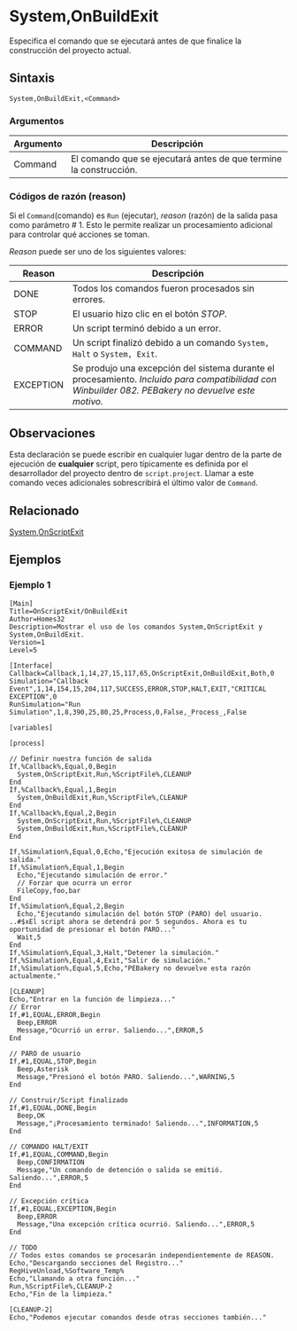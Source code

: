 # System,OnBuildExit

Especifica el comando que se ejecutará antes de que finalice la construcción del proyecto actual.

## Sintaxis

```pebakery
System,OnBuildExit,<Command>
```

### Argumentos

| Argumento | Descripción |
| --- | --- |
| Command | El comando que se ejecutará antes de que termine la construcción. |

### Códigos de razón (reason)

Si el `Command`(comando) es `Run` (ejecutar), *reason* (razón) de la salida pasa como parámetro # 1. Esto le permite realizar un procesamiento adicional para controlar qué acciones se toman.

*Reason* puede ser uno de los siguientes valores:

| Reason | Descripción |
| --- | --- |
| DONE | Todos los comandos fueron procesados sin errores. |
| STOP | El usuario hizo clic en el botón *STOP*. |
| ERROR | Un script terminó debido a un error. |
| COMMAND | Un script finalizó debido a un comando `System, Halt` o `System, Exit`. |
| EXCEPTION | Se produjo una excepción del sistema durante el procesamiento. *Incluido para compatibilidad con Winbuilder 082. PEBakery no devuelve este motivo.*|

## Observaciones

Esta declaración se puede escribir en cualquier lugar dentro de la parte de ejecución de **cualquier** script, pero típicamente es definida por el desarrollador del proyecto dentro de `script.project`. Llamar a este comando veces adicionales sobrescribirá el último valor de `Command`.

## Relacionado

[System,OnScriptExit](./OnScriptExit.md)

## Ejemplos

### Ejemplo 1

```pebakery
[Main]
Title=OnScriptExit/OnBuildExit
Author=Homes32
Description=Mostrar el uso de los comandos System,OnScriptExit y System,OnBuildExit.
Version=1
Level=5

[Interface]
Callback=Callback,1,14,27,15,117,65,OnScriptExit,OnBuildExit,Both,0
Simulation="Callback Event",1,14,154,15,204,117,SUCCESS,ERROR,STOP,HALT,EXIT,"CRITICAL EXCEPTION",0
RunSimulation="Run Simulation",1,8,390,25,80,25,Process,0,False,_Process_,False

[variables]

[process]

// Definir nuestra función de salida
If,%Callback%,Equal,0,Begin
  System,OnScriptExit,Run,%ScriptFile%,CLEANUP
End
If,%Callback%,Equal,1,Begin
  System,OnBuildExit,Run,%ScriptFile%,CLEANUP
End
If,%Callback%,Equal,2,Begin
  System,OnScriptExit,Run,%ScriptFile%,CLEANUP
  System,OnBuildExit,Run,%ScriptFile%,CLEANUP
End

If,%Simulation%,Equal,0,Echo,"Ejecución exitosa de simulación de salida."
If,%Simulation%,Equal,1,Begin
  Echo,"Ejecutando simulación de error."
  // Forzar que ocurra un error
  FileCopy,foo,bar
End
If,%Simulation%,Equal,2,Begin
  Echo,"Ejecutando simulación del botón STOP (PARO) del usuario. ..#$xEl script ahora se detendrá por 5 segundos. Ahora es tu oportunidad de presionar el botón PARO..."
  Wait,5
End
If,%Simulation%,Equal,3,Halt,"Detener la simulación."
If,%Simulation%,Equal,4,Exit,"Salir de simulación."
If,%Simulation%,Equal,5,Echo,"PEBakery no devuelve esta razón actualmente."

[CLEANUP]
Echo,"Entrar en la función de limpieza..."
// Error
If,#1,EQUAL,ERROR,Begin
  Beep,ERROR
  Message,"Ocurrió un error. Saliendo...",ERROR,5
End

// PARO de usuario
If,#1,EQUAL,STOP,Begin
  Beep,Asterisk
  Message,"Presionó el botón PARO. Saliendo...",WARNING,5
End

// Construir/Script finalizado
If,#1,EQUAL,DONE,Begin
  Beep,OK
  Message,"¡Procesamiento terminado! Saliendo...",INFORMATION,5
End

// COMANDO HALT/EXIT
If,#1,EQUAL,COMMAND,Begin
  Beep,CONFIRMATION
  Message,"Un comando de detención o salida se emitió. Saliendo...",ERROR,5
End

// Excepción crítica
If,#1,EQUAL,EXCEPTION,Begin
  Beep,ERROR
  Message,"Una excepción crítica ocurrió. Saliendo...",ERROR,5
End

// TODO
// Todos estos comandos se procesarán independientemente de REASON.
Echo,"Descargando secciones del Registro..."
RegHiveUnload,%Software_Temp%
Echo,"Llamando a otra función..."
Run,%ScriptFile%,CLEANUP-2
Echo,"Fin de la limpieza."

[CLEANUP-2]
Echo,"Podemos ejecutar comandos desde otras secciones también..."

```
